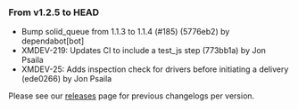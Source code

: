 ### From v1.2.5 to HEAD

- Bump solid_queue from 1.1.3 to 1.1.4 (#185) (5776eb2) by dependabot[bot]
- XMDEV-219: Updates CI to include a test_js step (773bb1a) by Jon Psaila
- XMDEV-25: Adds inspection check for drivers before initiating a delivery (ede0266) by Jon Psaila

Please see our [releases](https://github.com/devxiongmao/truckin-along/releases/) page for previous changelogs per version.

